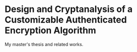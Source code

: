 # Design and Cryptanalysis of a Customizable Authenticated Encryption Algorithm

My master's thesis and related works.
